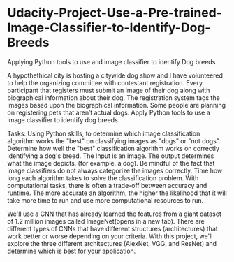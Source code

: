 # Udacity-Project-Use-a-Pre-trained-Image-Classifier-to-Identify-Dog-Breeds
Applying Python tools to use and image classifier to identify Dog breeds

A hypothethical city is hosting a citywide dog show and I have volunteered to help the organizing committee with contestant registration. Every participant that registers must submit an image of their dog along with biographical information about their dog. The registration system tags the images based upon the biographical information. Some people are planning on registering pets that aren’t actual dogs.
Apply Python tools to use a image classifier to identify dog breeds.

Tasks:
Using Python skills, to determine which image classification algorithm works the "best" on classifying images as "dogs" or "not dogs".
Determine how well the "best" classification algorithm works on correctly identifying a dog's breed. The Input is an image. The output determines what the image depicts. (for example, a dog). Be mindful of the fact that image classifiers do not always categorize the images correctly.
Time how long each algorithm takes to solve the classification problem. With computational tasks, there is often a trade-off between accuracy and runtime. The more accurate an algorithm, the higher the likelihood that it will take more time to run and use more computational resources to run.

We'll use a CNN that has already learned the features from a giant dataset of 1.2 million images called ImageNet(opens in a new tab). There are different types of CNNs that have different structures (architectures) that work better or worse depending on your criteria. With this project, we'll explore the three different architectures (AlexNet, VGG, and ResNet) and determine which is best for your application.
